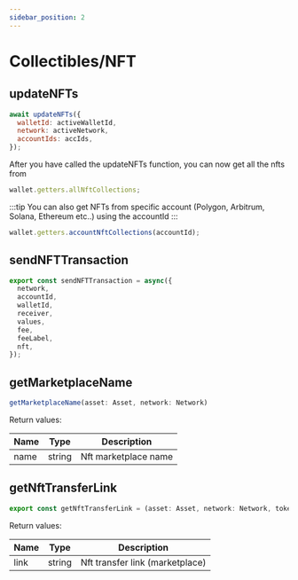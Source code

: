 ```yaml
---
sidebar_position: 2
---
```


# Collectibles/NFT

## updateNFTs

```javascript
await updateNFTs({
  walletId: activeWalletId,
  network: activeNetwork,
  accountIds: accIds,
});
```

After you have called the updateNFTs function, you can now get all the nfts from

```javascript
wallet.getters.allNftCollections;
```

:::tip
You can also get NFTs from specific account (Polygon, Arbitrum, Solana, Ethereum etc..) using the accountId
:::

```javascript
wallet.getters.accountNftCollections(accountId);
```

## sendNFTTransaction

```javascript
export const sendNFTTransaction = async({
  network,
  accountId,
  walletId,
  receiver,
  values,
  fee,
  feeLabel,
  nft,
});
```

## getMarketplaceName

```javascript
getMarketplaceName(asset: Asset, network: Network)
```

Return values:

| Name | Type   | Description          |
| ---- | ------ | -------------------- |
| name | string | Nft marketplace name |

## getNftTransferLink

```javascript
export const getNftTransferLink = (asset: Asset, network: Network, tokenId: string, contract_address: string)

```

Return values:

| Name | Type   | Description                     |
| ---- | ------ | ------------------------------- |
| link | string | Nft transfer link (marketplace) |
